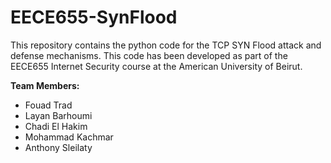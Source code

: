 # EECE655-SynFlood

This repository contains the python code for the TCP SYN Flood attack and defense mechanisms.
This code has been developed as part of the EECE655 Internet Security course at the American University of Beirut.

<b>Team Members:</b>
* Fouad Trad
* Layan Barhoumi
* Chadi El Hakim
* Mohammad Kachmar
* Anthony Sleilaty
